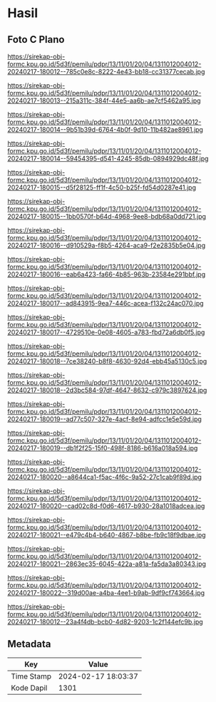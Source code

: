 # Hasil

## Foto C Plano

https://sirekap-obj-formc.kpu.go.id/5d3f/pemilu/pdpr/13/11/01/20/04/1311012004012-20240217-180012--785c0e8c-8222-4e43-bb18-cc31377cecab.jpg

https://sirekap-obj-formc.kpu.go.id/5d3f/pemilu/pdpr/13/11/01/20/04/1311012004012-20240217-180013--215a311c-384f-44e5-aa6b-ae7cf5462a95.jpg

https://sirekap-obj-formc.kpu.go.id/5d3f/pemilu/pdpr/13/11/01/20/04/1311012004012-20240217-180014--9b51b39d-6764-4b0f-9d10-11b482ae8961.jpg

https://sirekap-obj-formc.kpu.go.id/5d3f/pemilu/pdpr/13/11/01/20/04/1311012004012-20240217-180014--59454395-d541-4245-85db-0894929dc48f.jpg

https://sirekap-obj-formc.kpu.go.id/5d3f/pemilu/pdpr/13/11/01/20/04/1311012004012-20240217-180015--d5f28125-ff1f-4c50-b25f-fd54d0287e41.jpg

https://sirekap-obj-formc.kpu.go.id/5d3f/pemilu/pdpr/13/11/01/20/04/1311012004012-20240217-180015--1bb0570f-b64d-4968-9ee8-bdb68a0dd721.jpg

https://sirekap-obj-formc.kpu.go.id/5d3f/pemilu/pdpr/13/11/01/20/04/1311012004012-20240217-180016--d910529a-f8b5-4264-aca9-f2e2835b5e04.jpg

https://sirekap-obj-formc.kpu.go.id/5d3f/pemilu/pdpr/13/11/01/20/04/1311012004012-20240217-180016--eab6a423-fa66-4b85-963b-23584e291bbf.jpg

https://sirekap-obj-formc.kpu.go.id/5d3f/pemilu/pdpr/13/11/01/20/04/1311012004012-20240217-180017--ad843915-9ea7-446c-acea-f132c24ac070.jpg

https://sirekap-obj-formc.kpu.go.id/5d3f/pemilu/pdpr/13/11/01/20/04/1311012004012-20240217-180017--4729510e-0e08-4605-a783-fbd72a6db0f5.jpg

https://sirekap-obj-formc.kpu.go.id/5d3f/pemilu/pdpr/13/11/01/20/04/1311012004012-20240217-180018--7ce38240-b8f8-4630-92d4-ebb45a5130c5.jpg

https://sirekap-obj-formc.kpu.go.id/5d3f/pemilu/pdpr/13/11/01/20/04/1311012004012-20240217-180018--2d3bc584-97df-4647-8632-c979c3897624.jpg

https://sirekap-obj-formc.kpu.go.id/5d3f/pemilu/pdpr/13/11/01/20/04/1311012004012-20240217-180019--ad77c507-327e-4acf-8e94-adfcc1e5e59d.jpg

https://sirekap-obj-formc.kpu.go.id/5d3f/pemilu/pdpr/13/11/01/20/04/1311012004012-20240217-180019--db1f2f25-15f0-498f-8186-b616a018a594.jpg

https://sirekap-obj-formc.kpu.go.id/5d3f/pemilu/pdpr/13/11/01/20/04/1311012004012-20240217-180020--a8644ca1-f5ac-4f6c-9a52-27c1cab9f89d.jpg

https://sirekap-obj-formc.kpu.go.id/5d3f/pemilu/pdpr/13/11/01/20/04/1311012004012-20240217-180020--cad02c8d-f0d6-4617-b930-28a1018adcea.jpg

https://sirekap-obj-formc.kpu.go.id/5d3f/pemilu/pdpr/13/11/01/20/04/1311012004012-20240217-180021--e479c4b4-b640-4867-b8be-fb9c18f9dbae.jpg

https://sirekap-obj-formc.kpu.go.id/5d3f/pemilu/pdpr/13/11/01/20/04/1311012004012-20240217-180021--2863ec35-6045-422a-a81a-fa5da3a80343.jpg

https://sirekap-obj-formc.kpu.go.id/5d3f/pemilu/pdpr/13/11/01/20/04/1311012004012-20240217-180022--319d00ae-a4ba-4ee1-b9ab-9df9cf743664.jpg

https://sirekap-obj-formc.kpu.go.id/5d3f/pemilu/pdpr/13/11/01/20/04/1311012004012-20240217-180012--23a4f4db-bcb0-4d82-9203-1c2f144efc9b.jpg


## Metadata

| Key        | Value               |
| ---------- | ------------------- |
| Time Stamp | 2024-02-17 18:03:37 |
| Kode Dapil | 1301                |



